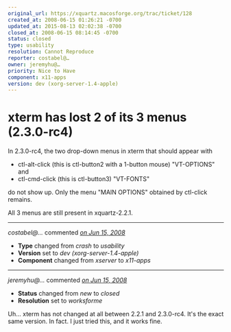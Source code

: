 ```yaml
---
original_url: https://xquartz.macosforge.org/trac/ticket/128
created_at: 2008-06-15 01:26:21 -0700
updated_at: 2015-08-13 02:02:38 -0700
closed_at: 2008-06-15 08:14:45 -0700
status: closed
type: usability
resolution: Cannot Reproduce
reporter: costabel@…
owner: jeremyhu@…
priority: Nice to Have
component: x11-apps
version: dev (xorg-server-1.4-apple)
---
```


xterm has lost 2 of its 3 menus (2.3.0-rc4)
===========================================


In 2.3.0-rc4, the two drop-down menus in xterm that should appear with

-   ctl-alt-click (this is ctl-button2 with a 1-button mouse) "VT-OPTIONS"
    and
-   ctl-cmd-click (this is ctl-button3) "VT-FONTS"

do not show up. Only the menu "MAIN OPTIONS" obtained by ctl-click remains.

All 3 menus are still present in xquartz-2.2.1.



---

*costabel@…* commented *[on Jun 15, 2008](https://xquartz.macosforge.org/trac/ticket/128#comment:1 "June 15, 2008 at 4:52 AM PDT")*

-   **Type** changed from *crash* to *usability*
-   **Version** set to *dev (xorg-server-1.4-apple)*
-   **Component** changed from *xserver* to *x11-apps*



---

*jeremyhu@…* commented *[on Jun 15, 2008](https://xquartz.macosforge.org/trac/ticket/128#comment:2 "June 15, 2008 at 8:14 AM PDT")*

-   **Status** changed from *new* to *closed*
-   **Resolution** set to *worksforme*

Uh... xterm has not changed at all between 2.2.1 and 2.3.0-rc4. It's the exact same version. In fact. I just tried this, and it works fine.



